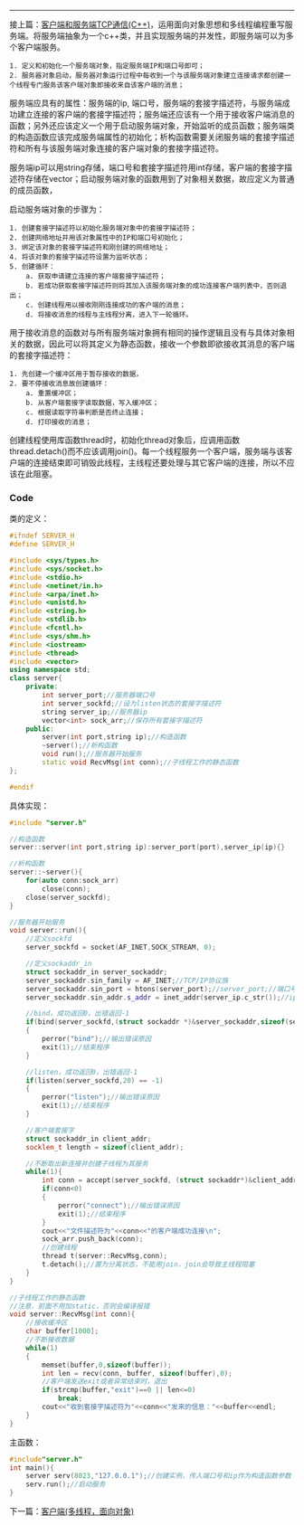 ---

接上篇：[客户端和服务端TCP通信(C++)](https://errorbeep.github.io/verbose-engine.io/客户端和服务端TCP通信(C++,-socket))，运用面向对象思想和多线程编程重写服务端。将服务端抽象为一个c++类，并且实现服务端的并发性，即服务端可以为多个客户端服务。  

    1. 定义和初始化一个服务端对象，指定服务端IP和端口号即可；
    2. 服务器对象启动，服务器对象运行过程中每收到一个与该服务端对象建立连接请求都创建一个线程专门服务该客户端对象即接收来自该客户端的消息；  

服务端应具有的属性：服务端的ip, 端口号，服务端的套接字描述符，与服务端成功建立连接的客户端的套接字描述符；服务端还应该有一个用于接收客户端消息的函数；另外还应该定义一个用于启动服务端对象，开始监听的成员函数；服务端类的构造函数应该完成服务端属性的初始化；析构函数需要关闭服务端的套接字描述符和所有与该服务端对象连接的客户端对象的套接字描述符。  

服务端ip可以用string存储，端口号和套接字描述符用int存储，客户端的套接字描述符存储在vector<int>；启动服务端对象的函数用到了对象相关数据，故应定义为普通的成员函数，   

启动服务端对象的步骤为：   

    1. 创建套接字描述符以初始化服务端对象中的套接字描述符；
    2. 创建网络地址并用该对象属性中的IP和端口号初始化；
    3. 绑定该对象的套接字描述符和刚创建的网络地址；
    4. 将该对象的套接字描述符设置为监听状态；
    5. 创建循环：
        a. 获取申请建立连接的客户端套接字描述符；
        b. 若成功获取套接字描述符则将其加入该服务端对象的成功连接客户端列表中，否则退出；
        c. 创建线程用以接收刚刚连接成功的客户端的消息；
        d. 将接收消息的线程与主线程分离，进入下一轮循环。

用于接收消息的函数对与所有服务端对象拥有相同的操作逻辑且没有与具体对象相关的数据，因此可以将其定义为静态函数，接收一个参数即欲接收其消息的客户端的套接字描述符：   

    1. 先创建一个缓冲区用于暂存接收的数据，
    2. 要不停接收消息故创建循环：
        a. 重置缓冲区；
        b. 从客户端套接字读取数据，写入缓冲区；
        c. 根据读取字符串判断是否终止连接；
        d. 打印接收的消息；   

创建线程使用库函数thread时，初始化thread对象后，应调用函数thread.detach()而不应该调用join()。每一个线程服务一个客户端，服务端与该客户端的连接结束即可销毁此线程，主线程还要处理与其它客户端的连接，所以不应该在此阻塞。

### Code

类的定义：
```c++
#ifndef SERVER_H
#define SERVER_H

#include <sys/types.h>
#include <sys/socket.h>
#include <stdio.h>
#include <netinet/in.h>
#include <arpa/inet.h>
#include <unistd.h>
#include <string.h>
#include <stdlib.h>
#include <fcntl.h>
#include <sys/shm.h>
#include <iostream>
#include <thread>
#include <vector>
using namespace std;
class server{
    private:
        int server_port;//服务器端口号
        int server_sockfd;//设为listen状态的套接字描述符
        string server_ip;//服务器ip
        vector<int> sock_arr;//保存所有套接字描述符
    public:
        server(int port,string ip);//构造函数
        ~server();//析构函数
        void run();//服务器开始服务
        static void RecvMsg(int conn);//子线程工作的静态函数
};

#endif
```

具体实现：
```c++
#include "server.h"

//构造函数
server::server(int port,string ip):server_port(port),server_ip(ip){}

//析构函数
server::~server(){
    for(auto conn:sock_arr)
        close(conn);
    close(server_sockfd);
}

//服务器开始服务
void server::run(){
    //定义sockfd
    server_sockfd = socket(AF_INET,SOCK_STREAM, 0);

    //定义sockaddr_in
    struct sockaddr_in server_sockaddr;
    server_sockaddr.sin_family = AF_INET;//TCP/IP协议族
    server_sockaddr.sin_port = htons(server_port);//server_port;//端口号
    server_sockaddr.sin_addr.s_addr = inet_addr(server_ip.c_str());//ip地址，127.0.0.1是环回地址，相当于本机ip

    //bind，成功返回0，出错返回-1
    if(bind(server_sockfd,(struct sockaddr *)&server_sockaddr,sizeof(server_sockaddr))==-1)
    {
        perror("bind");//输出错误原因
        exit(1);//结束程序
    }

    //listen，成功返回0，出错返回-1
    if(listen(server_sockfd,20) == -1)
    {
        perror("listen");//输出错误原因
        exit(1);//结束程序
    }

    //客户端套接字
    struct sockaddr_in client_addr;
    socklen_t length = sizeof(client_addr);

    //不断取出新连接并创建子线程为其服务
    while(1){
        int conn = accept(server_sockfd, (struct sockaddr*)&client_addr, &length);
        if(conn<0)
        {
            perror("connect");//输出错误原因
            exit(1);//结束程序
        }
        cout<<"文件描述符为"<<conn<<"的客户端成功连接\n";
        sock_arr.push_back(conn);
        //创建线程
        thread t(server::RecvMsg,conn);
        t.detach();//置为分离状态，不能用join，join会导致主线程阻塞
    }
}

//子线程工作的静态函数
//注意，前面不用加static，否则会编译报错
void server::RecvMsg(int conn){
    //接收缓冲区
    char buffer[1000];
    //不断接收数据
    while(1)
    {
        memset(buffer,0,sizeof(buffer));
        int len = recv(conn, buffer, sizeof(buffer),0);
        //客户端发送exit或者异常结束时，退出
        if(strcmp(buffer,"exit")==0 || len<=0)
            break;
        cout<<"收到套接字描述符为"<<conn<<"发来的信息："<<buffer<<endl;
    }
}
```

主函数：
```c++
#include"server.h"
int main(){
    server serv(8023,"127.0.0.1");//创建实例，传入端口号和ip作为构造函数参数
    serv.run();//启动服务
}
```

下一篇：[客户端(多线程，面向对象)](https://errorbeep.github.io/verbose-engine.io/客户端(多线程-面向对象))
